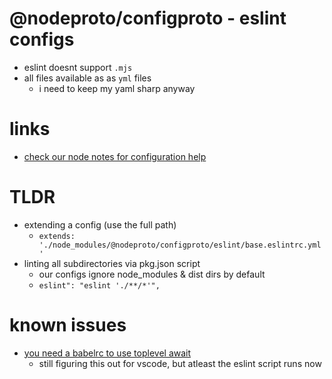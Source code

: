 # @nodeproto/configproto - eslint configs

- eslint doesnt support `.mjs`
- all files available as as `yml` files
  - i need to keep my yaml sharp anyway

# links

- [check our node notes for configuration help](https://www.github.com/noahehall/theBookOfNoah/blob/master/0current/node.md)

# TLDR

- extending a config (use the full path)
  - `extends: './node_modules/@nodeproto/configproto/eslint/base.eslintrc.yml'`
- linting all subdirectories via pkg.json script
  - our configs ignore node_modules & dist dirs by default
  - `eslint": "eslint './**/*'",`

# known issues

- [you need a babelrc to use toplevel await](https://github.com/babel/babel/discussions/12685)
  - still figuring this out for vscode, but atleast the eslint script runs now
